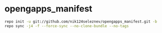 # opengapps_manifest

```bash
repo init -u git://github.com/nik124seleznev/opengapps_manifest.git -b alps-10
repo sync -j4 -f --force-sync --no-clone-bundle --no-tags
```
